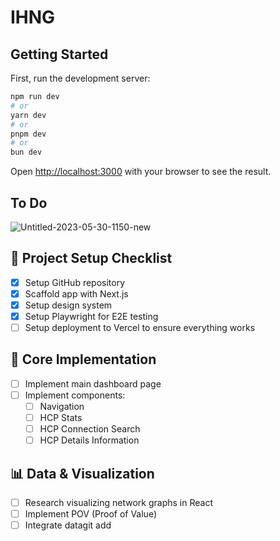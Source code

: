 # IHNG

## Getting Started

First, run the development server:

```bash
npm run dev
# or
yarn dev
# or
pnpm dev
# or
bun dev
```

Open [http://localhost:3000](http://localhost:3000) with your browser to see the result.

## To Do


![Untitled-2023-05-30-1150-new](https://github.com/user-attachments/assets/cf3ad082-c0de-4719-b2fe-ecc8d5b93a24)

## 🚀 Project Setup Checklist

- [x] Setup GitHub repository
- [x] Scaffold app with Next.js
- [x] Setup design system
- [x] Setup Playwright for E2E testing
- [ ] Setup deployment to Vercel to ensure everything works

## 🧱 Core Implementation

- [ ] Implement main dashboard page
- [ ] Implement components:
  - [ ] Navigation
  - [ ] HCP Stats
  - [ ] HCP Connection Search
  - [ ] HCP Details Information

## 📊 Data & Visualization

- [ ] Research visualizing network graphs in React
- [ ] Implement POV (Proof of Value)
- [ ] Integrate datagit add 